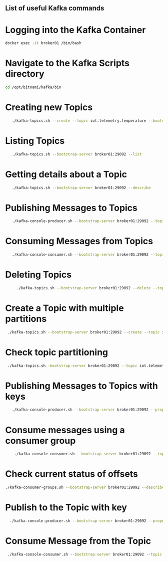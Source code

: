 ## List of useful Kafka commands


# Logging into the Kafka Container
```bash
docker exec -it broker01 /bin/bash
```

# Navigate to the Kafka Scripts directory
```bash
cd /opt/bitnami/kafka/bin

```

# Creating new Topics
```bash
   ./kafka-topics.sh --create --topic iot.telemetry.temperature --bootstrap-server broker01:29092 --partitions 1 --replication-factor 1
```
        

# Listing Topics
```bash
   ./kafka-topics.sh --bootstrap-server broker01:29092 --list
```
       

# Getting details about a Topic
```bash
   ./kafka-topics.sh --bootstrap-server broker01:29092 --describe
```
   


# Publishing Messages to Topics
```bash
   ./kafka-console-producer.sh --bootstrap-server broker01:29092 --topic iot.telemetry.temperature
```
      
# Consuming Messages from Topics
```bash
   ./kafka-console-consumer.sh --bootstrap-server broker01:29092 --topic iot.telemetry.temperature --from-beginning
```
     

# Deleting Topics
```bash
     ./kafka-topics.sh --bootstrap-server broker01:29092 --delete --topic iot.telemetry.temperature
```
   

# Create a Topic with multiple partitions
```bash
 ./kafka-topics.sh --bootstrap-server broker01:29092 --create --topic iot.telemetry.temperature --partitions 3 --replication-factor 1
```
       


# Check topic partitioning
```bash
 ./kafka-topics.sh -bootstrap-server broker01:29092 --topic iot.telemetry.temperature --describe
```
       

# Publishing Messages to Topics with keys
```bash
   ./kafka-console-producer.sh --bootstrap-server broker01:29092 --property "parse.key=true" --property "key.separator=:" --topic iot.telemetry.temperature
```
     

# Consume messages using a consumer group
```bash
    ./kafka-console-consumer.sh --bootstrap-server broker01:29092 --topic iot.telemetry.temperature --group test-consumer-group --property print.key=true --property key.separator=" = " --from-beginning
```
    

# Check current status of offsets
```bash
./kafka-consumer-groups.sh --bootstrap-server broker01:29092 --describe --all-groups

```
        
# Publish to the Topic with key
```bash
  ./kafka-console-producer.sh --bootstrap-server broker01:29092 --property "parse.key=true" --property "key.separator=:" --topic iot.telemetry.temperature
```
      

# Consume Message from the Topic
```bash
 ./kafka-console-consumer.sh --bootstrap-server broker01:29092 --topic iot.telemetry.temperature --group usecase-consumer-group --property print.key=true --property key.separator=" = " --from-beginning
```

